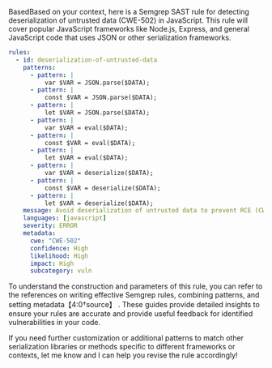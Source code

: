 BasedBased on your context, here is a Semgrep SAST rule for detecting deserialization of untrusted data (CWE-502) in JavaScript. This rule will cover popular JavaScript frameworks like Node.js, Express, and general JavaScript code that uses JSON or other serialization frameworks.

```yaml
rules:
  - id: deserialization-of-untrusted-data
    patterns:
      - pattern: |
          var $VAR = JSON.parse($DATA);
      - pattern: |
          const $VAR = JSON.parse($DATA);
      - pattern: |
          let $VAR = JSON.parse($DATA);
      - pattern: |
          var $VAR = eval($DATA);
      - pattern: |
          const $VAR = eval($DATA);
      - pattern: |
          let $VAR = eval($DATA);
      - pattern: |
          var $VAR = deserialize($DATA);
      - pattern: |
          const $VAR = deserialize($DATA);
      - pattern: |
          let $VAR = deserialize($DATA);
    message: Avoid deserialization of untrusted data to prevent RCE (CWE-502)
    languages: [javascript]
    severity: ERROR
    metadata:
      cwe: "CWE-502"
      confidence: High
      likelihood: High
      impact: High
      subcategory: vuln

```

To understand the construction and parameters of this rule, you can refer to the references on writing effective Semgrep rules, combining patterns, and setting metadata【4:0†source】  . These guides provide detailed insights to ensure your rules are accurate and provide useful feedback for identified vulnerabilities in your code.

If you need further customization or additional patterns to match other serialization libraries or methods specific to different frameworks or contexts, let me know and I can help you revise the rule accordingly!
